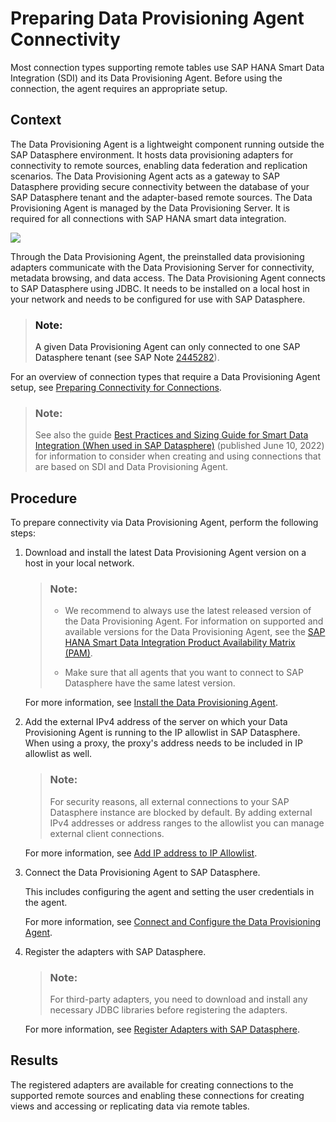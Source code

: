 <!-- loiof1a39d1a763e48c8872f45c110a5a4e2 -->

# Preparing Data Provisioning Agent Connectivity

Most connection types supporting remote tables use SAP HANA Smart Data Integration \(SDI\) and its Data Provisioning Agent. Before using the connection, the agent requires an appropriate setup.



<a name="loiof1a39d1a763e48c8872f45c110a5a4e2__context_vwx_512_2sb"/>

## Context

The Data Provisioning Agent is a lightweight component running outside the SAP Datasphere environment. It hosts data provisioning adapters for connectivity to remote sources, enabling data federation and replication scenarios. The Data Provisioning Agent acts as a gateway to SAP Datasphere providing secure connectivity between the database of your SAP Datasphere tenant and the adapter-based remote sources. The Data Provisioning Agent is managed by the Data Provisioning Server. It is required for all connections with SAP HANA smart data integration.

![](images/DWC_DPA_as_Gateway_f089144.png)

Through the Data Provisioning Agent, the preinstalled data provisioning adapters communicate with the Data Provisioning Server for connectivity, metadata browsing, and data access. The Data Provisioning Agent connects to SAP Datasphere using JDBC. It needs to be installed on a local host in your network and needs to be configured for use with SAP Datasphere.

> ### Note:  
> A given Data Provisioning Agent can only connected to one SAP Datasphere tenant \(see SAP Note [2445282](https://me.sap.com/notes/2445282)\).

For an overview of connection types that require a Data Provisioning Agent setup, see [Preparing Connectivity for Connections](preparing-connectivity-for-connections-bffbd58.md).

> ### Note:  
> See also the guide [Best Practices and Sizing Guide for Smart Data Integration \(When used in SAP Datasphere\)](https://www.sap.com/documents/2022/06/008491bc-317e-0010-bca6-c68f7e60039b.html) \(published June 10, 2022\) for information to consider when creating and using connections that are based on SDI and Data Provisioning Agent.



## Procedure

To prepare connectivity via Data Provisioning Agent, perform the following steps:

1.  Download and install the latest Data Provisioning Agent version on a host in your local network.

    > ### Note:  
    > -   We recommend to always use the latest released version of the Data Provisioning Agent. For information on supported and available versions for the Data Provisioning Agent, see the [SAP HANA Smart Data Integration Product Availability Matrix \(PAM\)](https://support.sap.com/content/dam/launchpad/en_us/pam/pam-essentials/TIP/PAM_HANA_SDI_2_0.pdf).
    > 
    > -   Make sure that all agents that you want to connect to SAP Datasphere have the same latest version.

    For more information, see [Install the Data Provisioning Agent](install-the-data-provisioning-agent-8f61850.md).

2.  Add the external IPv4 address of the server on which your Data Provisioning Agent is running to the IP allowlist in SAP Datasphere. When using a proxy, the proxy's address needs to be included in IP allowlist as well.

    > ### Note:  
    > For security reasons, all external connections to your SAP Datasphere instance are blocked by default. By adding external IPv4 addresses or address ranges to the allowlist you can manage external client connections.

    For more information, see [Add IP address to IP Allowlist](add-ip-address-to-ip-allowlist-a3c2145.md).

3.  Connect the Data Provisioning Agent to SAP Datasphere.

    This includes configuring the agent and setting the user credentials in the agent.

    For more information, see [Connect and Configure the Data Provisioning Agent](connect-and-configure-the-data-provisioning-agent-e87952d.md).

4.  Register the adapters with SAP Datasphere.

    > ### Note:  
    > For third-party adapters, you need to download and install any necessary JDBC libraries before registering the adapters.

    For more information, see [Register Adapters with SAP Datasphere](register-adapters-with-sap-datasphere-085fc49.md).




<a name="loiof1a39d1a763e48c8872f45c110a5a4e2__result_cmq_2zg_3tb"/>

## Results

The registered adapters are available for creating connections to the supported remote sources and enabling these connections for creating views and accessing or replicating data via remote tables.

